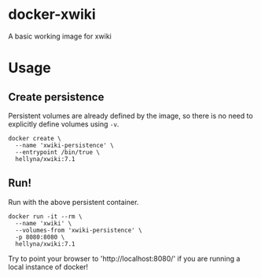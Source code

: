 # docker-xwiki

A basic working image for xwiki

# Usage

## Create persistence

Persistent volumes are already defined by the image, so there is no
need to explicitly define volumes using `-v`.

```shell
docker create \
  --name 'xwiki-persistence' \
  --entrypoint /bin/true \
  hellyna/xwiki:7.1
```

## Run!

Run with the above persistent container.

```shell
docker run -it --rm \
  --name 'xwiki' \
  --volumes-from 'xwiki-persistence' \
  -p 8080:8080 \
  hellyna/xwiki:7.1
```

Try to point your browser to 'http://localhost:8080/' if you are running
a local instance of docker!
